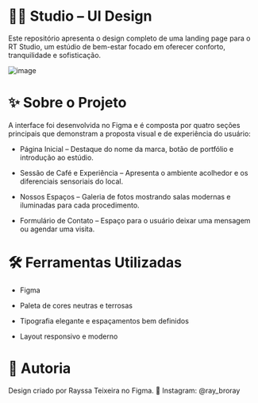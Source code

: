 # 🧘‍♀️ Studio – UI Design
Este repositório apresenta o design completo de uma landing page para o RT Studio, um estúdio de bem-estar focado em oferecer conforto, tranquilidade e sofisticação.

![image](https://github.com/user-attachments/assets/389dde3f-ae49-4dc3-bc5f-808e5eec9dbf)


# ✨ Sobre o Projeto
A interface foi desenvolvida no Figma e é composta por quatro seções principais que demonstram a proposta visual e de experiência do usuário:

- Página Inicial – Destaque do nome da marca, botão de portfólio e introdução ao estúdio.

- Sessão de Café e Experiência – Apresenta o ambiente acolhedor e os diferenciais sensoriais do local.

- Nossos Espaços – Galeria de fotos mostrando salas modernas e iluminadas para cada procedimento.

- Formulário de Contato – Espaço para o usuário deixar uma mensagem ou agendar uma visita.

# 🛠 Ferramentas Utilizadas
- Figma

- Paleta de cores neutras e terrosas

- Tipografia elegante e espaçamentos bem definidos

- Layout responsivo e moderno

# 👤 Autoria
Design criado por Rayssa Teixeira no Figma.
📸 Instagram: @ray_broray
